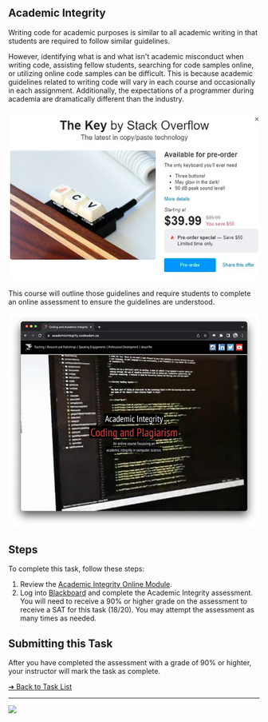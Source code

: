 ## Academic Integrity

Writing code for academic purposes is similar to all academic writing in that students are required to follow similar guidelines.

However, identifying what is and what isn't academic misconduct when writing code, assisting fellow students, searching for code samples online, or utilizing online code samples can be difficult. This is because academic guidelines related to writing code will vary in each course and occasionally in each assignment. Additionally, the expectations of a programmer during academia are dramatically different than the industry.

![Copying Code Meme](images/meme-copying.png)

This course will outline those guidelines and require students to complete an online assessment to ensure the guidelines are understood.

![Academic Integrity online module](images/screenshot-academit-integrity.png)

## Steps

To complete this task, follow these steps:

1. Review the [Academic Integrity Online Module](https://academicintegrity.codeadam.ca/). 
2. Log into [Blackboard](https://learn.humber.ca/) and complete the Academic Integrity assessment. You will need to receive a 90% or higher grade on the assessment to receive a SAT for this task (18/20). You may attempt the assessment as many times as needed. 

## Submitting this Task

After you have completed the assessment with a grade of 90% or highter, your instructor will mark the task as complete. 

[&#10132; Back to Task List](/)

---

<a href="https://brickmmo.com">
<img src="https://brickmmo.com/images/brickmmo-logo-horizontal.jpg" width="100">
</a>
